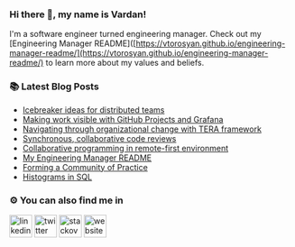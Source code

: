 ### Hi there 👋, my name is Vardan!

I'm a software engineer turned engineering manager. 
Check out my [Engineering Manager README]([https://vtorosyan.github.io/engineering-manager-readme/](https://vtorosyan.github.io/engineering-manager-readme/) to learn more about my values and beliefs.

### 📚 Latest Blog Posts

* [Icebreaker ideas for distributed teams](https://vtorosyan.github.io/retrospective-ice-breaker/)
* [Making work visible with GitHub Projects and Grafana](https://vtorosyan.github.io/making-work-visible-github-grafana/)
* [Navigating through organizational change with TERA framework](https://vtorosyan.github.io/navigating-change-with-tera/)
* [Synchronous, collaborative code reviews](https://vtorosyan.github.io/synchronous-collaborative-code-reviews/)
* [Collaborative programming in remote-first environment](https://vtorosyan.github.io/collaborative-programming/)
* [My Engineering Manager README](https://vtorosyan.github.io/engineering-manager-readme/) 
* [Forming a Community of Practice](https://vtorosyan.github.io/community-of-practice/)
* [Histograms in SQL](https://vtorosyan.github.io/histograms-sql/)

### ⚙️ You can also find me in

[<img src='https://cdn.jsdelivr.net/npm/simple-icons@3.0.1/icons/linkedin.svg' alt='linkedin' height='40'>](https://www.linkedin.com/in/vtorosyan/)  [<img src='https://cdn.jsdelivr.net/npm/simple-icons@3.0.1/icons/twitter.svg' alt='twitter' height='40'>](https://twitter.com/vtorosy)  [<img src='https://cdn.jsdelivr.net/npm/simple-icons@3.0.1/icons/stackoverflow.svg' alt='stackoverflow' height='40'>](https://stackoverflow.com/users/1534407)  [<img src='https://cdn.jsdelivr.net/npm/simple-icons@3.0.1/icons/icloud.svg' alt='website' height='40'>](https://vtorosyan.github.io/)


